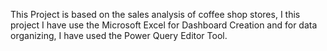 This Project is based on the sales analysis of coffee shop stores, I this project I have use the Microsoft Excel for Dashboard Creation and for data organizing, I have used the Power Query Editor Tool.

